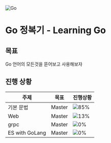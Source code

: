 <img alt="Go" src ="https://simpleicons.org/icons/go.svg"/>

# Go 정복기 - Learning Go

## 목표
Go 언어의 모든것을 뜯어보고 사용해보자

## 진행 상황
| 주제             | 목표     | 진행상황                                |
|----------------|--------|-------------------------------------|
| 기본 문법          | Master | ![85%](https://progress-bar.dev/85) |
| Web            | Master | ![13%](https://progress-bar.dev/13) |
| grpc           | Master | ![0%](https://progress-bar.dev/0)   |
| ES with GoLang | Master | ![0%](https://progress-bar.dev/0)   |
